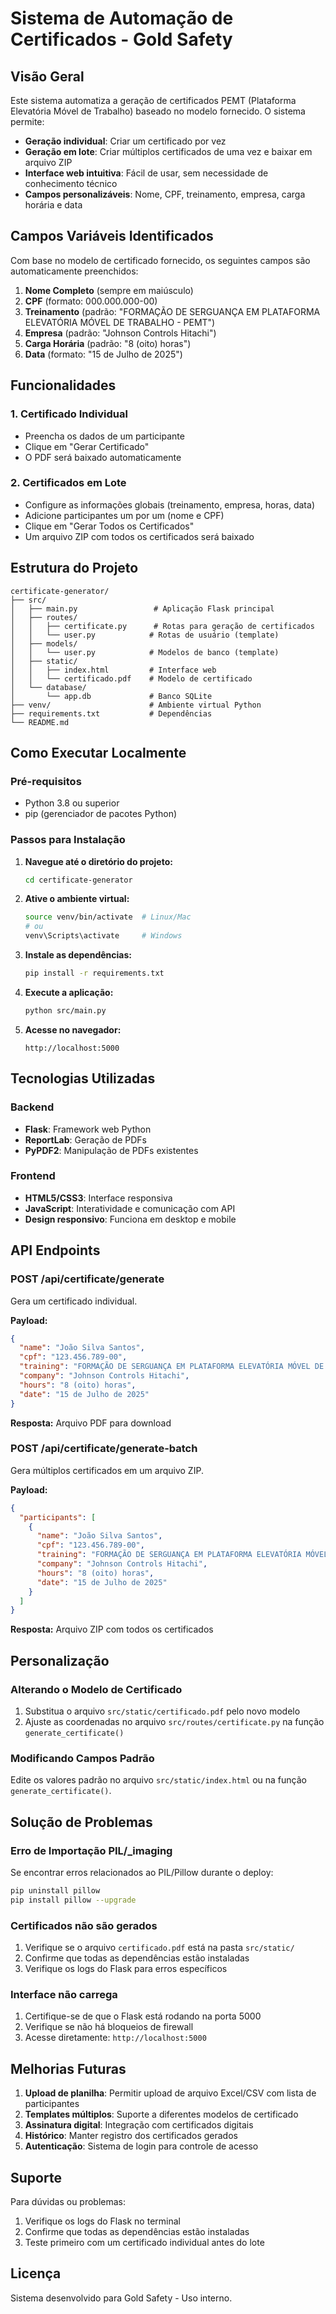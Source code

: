 # Sistema de Automação de Certificados - Gold Safety

## Visão Geral

Este sistema automatiza a geração de certificados PEMT (Plataforma Elevatória Móvel de Trabalho) baseado no modelo fornecido. O sistema permite:

- **Geração individual**: Criar um certificado por vez
- **Geração em lote**: Criar múltiplos certificados de uma vez e baixar em arquivo ZIP
- **Interface web intuitiva**: Fácil de usar, sem necessidade de conhecimento técnico
- **Campos personalizáveis**: Nome, CPF, treinamento, empresa, carga horária e data

## Campos Variáveis Identificados

Com base no modelo de certificado fornecido, os seguintes campos são automaticamente preenchidos:

1. **Nome Completo** (sempre em maiúsculo)
2. **CPF** (formato: 000.000.000-00)
3. **Treinamento** (padrão: "FORMAÇÃO DE SERGUANÇA EM PLATAFORMA ELEVATÓRIA MÓVEL DE TRABALHO - PEMT")
4. **Empresa** (padrão: "Johnson Controls Hitachi")
5. **Carga Horária** (padrão: "8 (oito) horas")
6. **Data** (formato: "15 de Julho de 2025")

## Funcionalidades

### 1. Certificado Individual
- Preencha os dados de um participante
- Clique em "Gerar Certificado"
- O PDF será baixado automaticamente

### 2. Certificados em Lote
- Configure as informações globais (treinamento, empresa, horas, data)
- Adicione participantes um por um (nome e CPF)
- Clique em "Gerar Todos os Certificados"
- Um arquivo ZIP com todos os certificados será baixado

## Estrutura do Projeto

```
certificate-generator/
├── src/
│   ├── main.py                 # Aplicação Flask principal
│   ├── routes/
│   │   ├── certificate.py      # Rotas para geração de certificados
│   │   └── user.py            # Rotas de usuário (template)
│   ├── models/
│   │   └── user.py            # Modelos de banco (template)
│   ├── static/
│   │   ├── index.html         # Interface web
│   │   └── certificado.pdf    # Modelo de certificado
│   └── database/
│       └── app.db             # Banco SQLite
├── venv/                      # Ambiente virtual Python
├── requirements.txt           # Dependências
└── README.md
```

## Como Executar Localmente

### Pré-requisitos
- Python 3.8 ou superior
- pip (gerenciador de pacotes Python)

### Passos para Instalação

1. **Navegue até o diretório do projeto:**
   ```bash
   cd certificate-generator
   ```

2. **Ative o ambiente virtual:**
   ```bash
   source venv/bin/activate  # Linux/Mac
   # ou
   venv\Scripts\activate     # Windows
   ```

3. **Instale as dependências:**
   ```bash
   pip install -r requirements.txt
   ```

4. **Execute a aplicação:**
   ```bash
   python src/main.py
   ```

5. **Acesse no navegador:**
   ```
   http://localhost:5000
   ```

## Tecnologias Utilizadas

### Backend
- **Flask**: Framework web Python
- **ReportLab**: Geração de PDFs
- **PyPDF2**: Manipulação de PDFs existentes

### Frontend
- **HTML5/CSS3**: Interface responsiva
- **JavaScript**: Interatividade e comunicação com API
- **Design responsivo**: Funciona em desktop e mobile

## API Endpoints

### POST /api/certificate/generate
Gera um certificado individual.

**Payload:**
```json
{
  "name": "João Silva Santos",
  "cpf": "123.456.789-00",
  "training": "FORMAÇÃO DE SERGUANÇA EM PLATAFORMA ELEVATÓRIA MÓVEL DE TRABALHO - PEMT",
  "company": "Johnson Controls Hitachi",
  "hours": "8 (oito) horas",
  "date": "15 de Julho de 2025"
}
```

**Resposta:** Arquivo PDF para download

### POST /api/certificate/generate-batch
Gera múltiplos certificados em um arquivo ZIP.

**Payload:**
```json
{
  "participants": [
    {
      "name": "João Silva Santos",
      "cpf": "123.456.789-00",
      "training": "FORMAÇÃO DE SERGUANÇA EM PLATAFORMA ELEVATÓRIA MÓVEL DE TRABALHO - PEMT",
      "company": "Johnson Controls Hitachi",
      "hours": "8 (oito) horas",
      "date": "15 de Julho de 2025"
    }
  ]
}
```

**Resposta:** Arquivo ZIP com todos os certificados

## Personalização

### Alterando o Modelo de Certificado
1. Substitua o arquivo `src/static/certificado.pdf` pelo novo modelo
2. Ajuste as coordenadas no arquivo `src/routes/certificate.py` na função `generate_certificate()`

### Modificando Campos Padrão
Edite os valores padrão no arquivo `src/static/index.html` ou na função `generate_certificate()`.

## Solução de Problemas

### Erro de Importação PIL/_imaging
Se encontrar erros relacionados ao PIL/Pillow durante o deploy:
```bash
pip uninstall pillow
pip install pillow --upgrade
```

### Certificados não são gerados
1. Verifique se o arquivo `certificado.pdf` está na pasta `src/static/`
2. Confirme que todas as dependências estão instaladas
3. Verifique os logs do Flask para erros específicos

### Interface não carrega
1. Certifique-se de que o Flask está rodando na porta 5000
2. Verifique se não há bloqueios de firewall
3. Acesse diretamente: `http://localhost:5000`

## Melhorias Futuras

1. **Upload de planilha**: Permitir upload de arquivo Excel/CSV com lista de participantes
2. **Templates múltiplos**: Suporte a diferentes modelos de certificado
3. **Assinatura digital**: Integração com certificados digitais
4. **Histórico**: Manter registro dos certificados gerados
5. **Autenticação**: Sistema de login para controle de acesso

## Suporte

Para dúvidas ou problemas:
1. Verifique os logs do Flask no terminal
2. Confirme que todas as dependências estão instaladas
3. Teste primeiro com um certificado individual antes do lote

## Licença

Sistema desenvolvido para Gold Safety - Uso interno.

